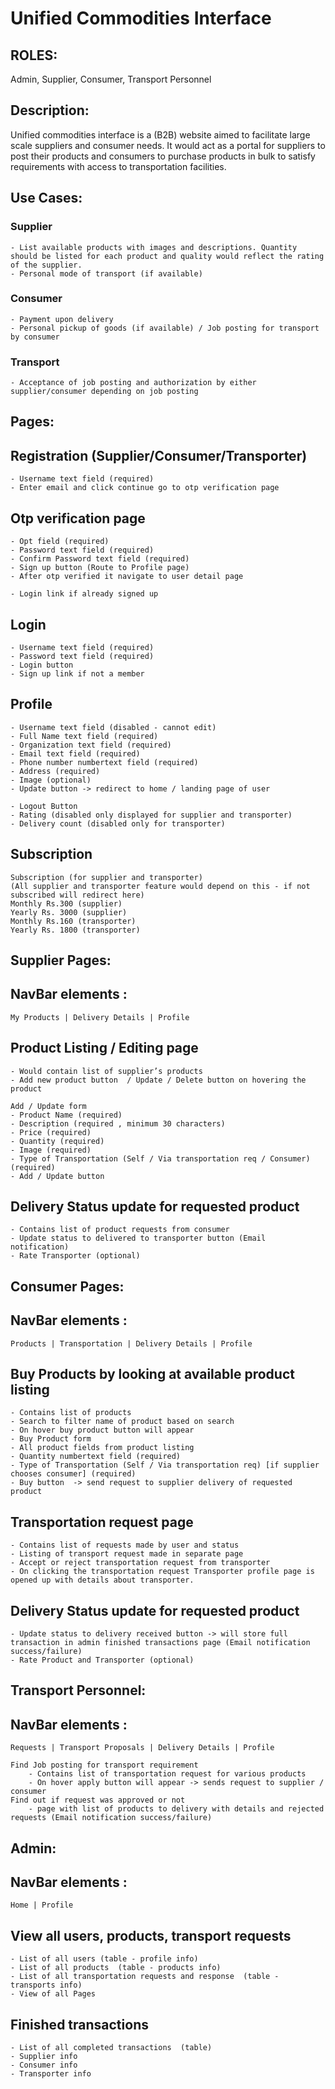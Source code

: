 # Unified Commodities Interface

## ROLES:
Admin, Supplier, Consumer, Transport Personnel

## Description:
Unified commodities interface is a (B2B) website aimed to facilitate large scale suppliers and consumer needs. It would act as a portal for suppliers to post their products and consumers to purchase products in bulk to satisfy requirements with access to transportation facilities.


## Use Cases:
### Supplier
    - List available products with images and descriptions. Quantity should be listed for each product and quality would reflect the rating of the supplier.
    - Personal mode of transport (if available)

### Consumer
    - Payment upon delivery
    - Personal pickup of goods (if available) / Job posting for transport by consumer

### Transport
    - Acceptance of job posting and authorization by either supplier/consumer depending on job posting


## Pages:
## Registration (Supplier/Consumer/Transporter)
    - Username text field (required)
    - Enter email and click continue go to otp verification page

## Otp verification page
    - Opt field (required)
    - Password text field (required)
    - Confirm Password text field (required)
    - Sign up button (Route to Profile page)
    - After otp verified it navigate to user detail page

    - Login link if already signed up

##	Login
    - Username text field (required)
    - Password text field (required)
    - Login button
    - Sign up link if not a member

##	Profile
    - Username text field (disabled - cannot edit)
    - Full Name text field (required)
    - Organization text field (required)
    - Email text field (required)
    - Phone number numbertext field (required)
    - Address (required)
    - Image (optional)
    - Update button -> redirect to home / landing page of user

    - Logout Button 
    - Rating (disabled only displayed for supplier and transporter)
    - Delivery count (disabled only for transporter)
		
## Subscription
    Subscription (for supplier and transporter) 
    (All supplier and transporter feature would depend on this - if not subscribed will redirect here)
    Monthly Rs.300 (supplier)
    Yearly Rs. 3000 (supplier)
    Monthly Rs.160 (transporter)
    Yearly Rs. 1800 (transporter)

## Supplier Pages:

## NavBar elements :
	My Products | Delivery Details | Profile
 
##	Product Listing / Editing page
    - Would contain list of supplier’s products
    - Add new product button  / Update / Delete button on hovering the product

    Add / Update form
    - Product Name (required)
    - Description (required , minimum 30 characters)
    - Price (required)
    - Quantity (required)
    - Image (required)
    - Type of Transportation (Self / Via transportation req / Consumer)(required)
    - Add / Update button

##	Delivery Status update for requested product
    - Contains list of product requests from consumer 
    - Update status to delivered to transporter button (Email notification)
    - Rate Transporter (optional)


## Consumer Pages:

## NavBar elements :
	Products | Transportation | Delivery Details | Profile

##	Buy Products by looking at available product listing
    - Contains list of products
    - Search to filter name of product based on search
    - On hover buy product button will appear
    - Buy Product form
    - All product fields from product listing
    - Quantity numbertext field (required)
    - Type of Transportation (Self / Via transportation req) [if supplier chooses consumer] (required)
    - Buy button  -> send request to supplier delivery of requested product 

##	Transportation request page
    - Contains list of requests made by user and status
    - Listing of transport request made in separate page
    - Accept or reject transportation request from transporter
    - On clicking the transportation request Transporter profile page is opened up with details about transporter.

##	Delivery Status update for requested product
    - Update status to delivery received button -> will store full transaction in admin finished transactions page (Email notification success/failure)
    - Rate Product and Transporter (optional)

## Transport Personnel:

## NavBar elements :
	Requests | Transport Proposals | Delivery Details | Profile

	Find Job posting for transport requirement
		- Contains list of transportation request for various products
		- On hover apply button will appear -> sends request to supplier / consumer
	Find out if request was approved or not
		- page with list of products to delivery with details and rejected requests (Email notification success/failure)

## Admin:

## NavBar elements :
    Home | Profile

## View all users, products, transport requests
	- List of all users (table - profile info)
	- List of all products  (table - products info)
	- List of all transportation requests and response  (table - transports info)
	- View of all Pages

## Finished transactions
	- List of all completed transactions  (table)
	- Supplier info
	- Consumer info
	- Transporter info
